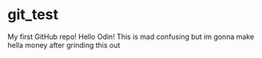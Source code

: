 # git_test
My first GitHub repo!
Hello Odin!
This is mad confusing
but im gonna make hella money after grinding this out